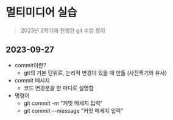 # 멀티미디어 실습

> 2023년 2학기에 진행한 git 수업 정리

## 2023-09-27
- commit이란? 
  - git의 기본 단위로, 논리적 변경이 있을 때 만듦 (사진찍기와 유사)
- commit 메시지
  - 코드 변경분을 한 마디로 설명함
- 명령어
  - git commit -m "커밋 메세지 입력"
  - git commit --message "커밋 메세지 입력"
